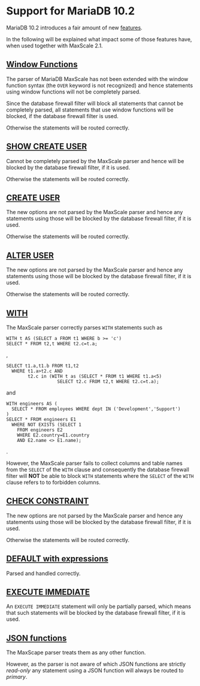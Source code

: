 # Support for MariaDB 10.2

MariaDB 10.2 introduces a fair amount of new
[features](https://mariadb.com/kb/en/mariadb/what-is-mariadb-102/).

In the following will be explained what impact some of those features have,
when used together with MaxScale 2.1.

## [Window Functions](https://mariadb.com/kb/en/mariadb/window-functions/)

The parser of MariaDB MaxScale has not been extended with the window
function syntax (the `OVER` keyword is not recognized) and hence statements
using window functions will not be completely parsed.

Since the database firewall filter will block all statements that
cannot be completely parsed, all statements that use window functions
will be blocked, if the database firewall filter is used.

Otherwise the statements will be routed correctly.

## [SHOW CREATE USER](https://mariadb.com/kb/en/mariadb/show-create-user/)

Cannot be completely parsed by the MaxScale parser and hence will be
blocked by the database firewall filter, if it is used.

Otherwise the statements will be routed correctly.

## [CREATE USER](https://mariadb.com/kb/en/mariadb/create-user/)

The new options are not parsed by the MaxScale parser and hence any
statements using those will be blocked by the database firewall filter,
if it is used.

Otherwise the statements will be routed correctly.

## [ALTER USER](https://mariadb.com/kb/en/mariadb/alter-user/)

The new options are not parsed by the MaxScale parser and hence any
statements using those will be blocked by the database firewall filter,
if it is used.

Otherwise the statements will be routed correctly.

## [WITH](https://mariadb.com/kb/en/mariadb/with/)

The MaxScale parser correctly parses `WITH` statements such as
```
WITH t AS (SELECT a FROM t1 WHERE b >= 'c')
SELECT * FROM t2,t WHERE t2.c=t.a;
```
,
```
SELECT t1.a,t1.b FROM t1,t2
  WHERE t1.a>t2.c AND
        t2.c in (WITH t as (SELECT * FROM t1 WHERE t1.a<5)
                   SELECT t2.c FROM t2,t WHERE t2.c=t.a);
```
and
```
WITH engineers AS (
  SELECT * FROM employees WHERE dept IN ('Development','Support')
)
SELECT * FROM engineers E1
  WHERE NOT EXISTS (SELECT 1
    FROM engineers E2
    WHERE E2.country=E1.country
    AND E2.name <> E1.name);
```
.

However, the MaxScale parser fails to collect columns and table names
from the `SELECT` of the `WITH` clause and consequently the database
firewall filter will **NOT** be able to block `WITH` statements where
the `SELECT` of the `WITH` clause refers to to forbidden columns.

## [CHECK CONSTRAINT](https://mariadb.com/kb/en/mariadb/constraint/)

The new options are not parsed by the MaxScale parser and hence any
statements using those will be blocked by the database firewall filter,
if it is used.

Otherwise the statements will be routed correctly.

## [DEFAULT with expressions](https://mariadb.com/kb/en/mariadb/create-table/#default)

Parsed and handled correctly.

## [EXECUTE IMMEDIATE](https://mariadb.com/kb/en/mariadb/execute-immediate/)

An `EXECUTE IMMEDIATE` statement will only be partially parsed, which means
that such statements will be blocked by the database firewall filter,
if it is used.

## [JSON functions](https://mariadb.com/kb/en/mariadb/json-functions/)

The MaxScape parser treats them as any other function.

However, as the parser is not aware of which JSON functions are strictly
_read-only_ any statement using a JSON function will always be routed to
_primary_.
